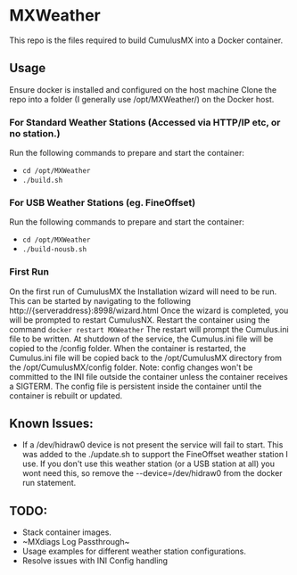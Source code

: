 # MXWeather

This repo is the files required to build CumulusMX into a Docker container.

## Usage
Ensure docker is installed and configured on the host machine
Clone the repo into a folder (I generally use /opt/MXWeather/) on the Docker host.

### For Standard Weather Stations (Accessed via HTTP/IP etc, or no station.)
Run the following commands to prepare and start the container:
* `cd /opt/MXWeather`
* `./build.sh`

### For USB Weather Stations (eg. FineOffset)
Run the following commands to prepare and start the container:
* `cd /opt/MXWeather`
* `./build-nousb.sh`

### First Run
On the first run of CumulusMX the Installation wizard will need to be run. This can be started by navigating to the following http://{serveraddress}:8998/wizard.html
Once the wizard is completed, you will be prompted to restart CumulusNX. Restart the container using the command `docker restart MXWeather`
The restart will prompt the Cumulus.ini file to be written. At shutdown of the service, the Cumulus.ini file will be copied to the /config folder.
When the container is restarted, the Cumulus.ini file will be copied back to the /opt/CumulusMX directory from the /opt/CumulusMX/config folder.
Note: config changes won't be committed to the INI file outside the container unless the container receives a SIGTERM. The config file is persistent inside the container until the container is rebuilt or updated.

## Known Issues:
* If a /dev/hidraw0 device is not present the service will fail to start. This was added to the ./update.sh to support the FineOffset weather station I use. 
  If you don't use this weather station (or a USB station at all) you wont need this, so remove the --device=/dev/hidraw0 from the docker run statement.

## TODO:
* Stack container images.
* ~MXdiags Log Passthrough~
* Usage examples for different weather station configurations.
* Resolve issues with INI Config handling
